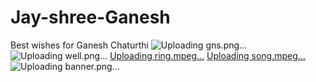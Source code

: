 # Jay-shree-Ganesh
Best wishes for Ganesh Chaturthi
![Uploading gns.png…]()
![Uploading well.png…]()
[Uploading ring.mpeg…]()
[Uploading song.mpeg…]()
![Uploading banner.png…]()
